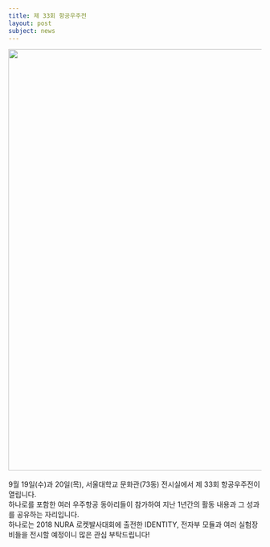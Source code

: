 ```yaml
---
title: 제 33회 항공우주전
layout: post
subject: news
---
```

<img src="https://github.com/hsb6350/hanaro.github.io/blob/master/assets/AeroEx.png?raw=true" width="598" height="838"/>
<br/><br/>
9월 19일(수)과 20일(목), 서울대학교 문화관(73동) 전시실에서 제 33회 항공우주전이 열립니다.<br/>
하나로를 포함한 여러 우주항공 동아리들이 참가하여 지난 1년간의 활동 내용과 그 성과를 공유하는 자리입니다.<br/>
하나로는 2018 NURA 로켓발사대회에 출전한 IDENTITY, 전자부 모듈과 여러 실험장비들을 전시할 예정이니 많은 관심 부탁드립니다!
